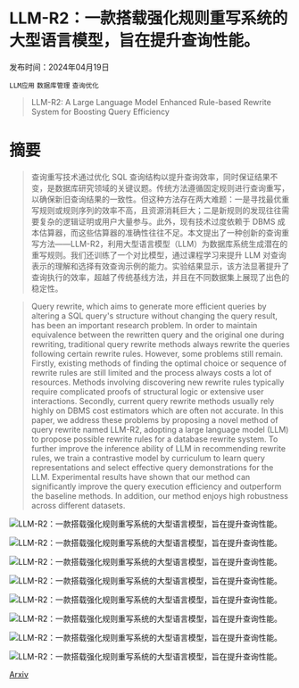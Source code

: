 # LLM-R2：一款搭载强化规则重写系统的大型语言模型，旨在提升查询性能。

发布时间：2024年04月19日

`LLM应用` `数据库管理` `查询优化`

> LLM-R2: A Large Language Model Enhanced Rule-based Rewrite System for Boosting Query Efficiency

# 摘要

> 查询重写技术通过优化 SQL 查询结构以提升查询效率，同时保证结果不变，是数据库研究领域的关键议题。传统方法遵循固定规则进行查询重写，以确保新旧查询结果的一致性。但这种方法存在两大难题：一是寻找最优重写规则或规则序列的效率不高，且资源消耗巨大；二是新规则的发现往往需要复杂的逻辑证明或用户大量参与。此外，现有技术过度依赖于 DBMS 成本估算器，而这些估算器的准确性往往不足。本文提出了一种创新的查询重写方法——LLM-R2，利用大型语言模型（LLM）为数据库系统生成潜在的重写规则。我们还训练了一个对比模型，通过课程学习来提升 LLM 对查询表示的理解和选择有效查询示例的能力。实验结果显示，该方法显著提升了查询执行的效率，超越了传统基线方法，并且在不同数据集上展现了出色的稳定性。

> Query rewrite, which aims to generate more efficient queries by altering a SQL query's structure without changing the query result, has been an important research problem. In order to maintain equivalence between the rewritten query and the original one during rewriting, traditional query rewrite methods always rewrite the queries following certain rewrite rules. However, some problems still remain. Firstly, existing methods of finding the optimal choice or sequence of rewrite rules are still limited and the process always costs a lot of resources. Methods involving discovering new rewrite rules typically require complicated proofs of structural logic or extensive user interactions. Secondly, current query rewrite methods usually rely highly on DBMS cost estimators which are often not accurate. In this paper, we address these problems by proposing a novel method of query rewrite named LLM-R2, adopting a large language model (LLM) to propose possible rewrite rules for a database rewrite system. To further improve the inference ability of LLM in recommending rewrite rules, we train a contrastive model by curriculum to learn query representations and select effective query demonstrations for the LLM. Experimental results have shown that our method can significantly improve the query execution efficiency and outperform the baseline methods. In addition, our method enjoys high robustness across different datasets.

![LLM-R2：一款搭载强化规则重写系统的大型语言模型，旨在提升查询性能。](../../../paper_images/2404.12872/x1.png)

![LLM-R2：一款搭载强化规则重写系统的大型语言模型，旨在提升查询性能。](../../../paper_images/2404.12872/x2.png)

![LLM-R2：一款搭载强化规则重写系统的大型语言模型，旨在提升查询性能。](../../../paper_images/2404.12872/x3.png)

![LLM-R2：一款搭载强化规则重写系统的大型语言模型，旨在提升查询性能。](../../../paper_images/2404.12872/x4.png)

![LLM-R2：一款搭载强化规则重写系统的大型语言模型，旨在提升查询性能。](../../../paper_images/2404.12872/x5.png)

![LLM-R2：一款搭载强化规则重写系统的大型语言模型，旨在提升查询性能。](../../../paper_images/2404.12872/x6.png)

![LLM-R2：一款搭载强化规则重写系统的大型语言模型，旨在提升查询性能。](../../../paper_images/2404.12872/x7.png)

![LLM-R2：一款搭载强化规则重写系统的大型语言模型，旨在提升查询性能。](../../../paper_images/2404.12872/x8.png)

[Arxiv](https://arxiv.org/abs/2404.12872)